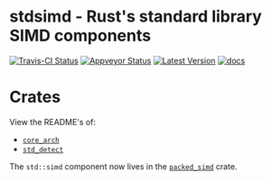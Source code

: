 stdsimd - Rust's standard library SIMD components
=======

[![Travis-CI Status]][travis] [![Appveyor Status]][appveyor] [![Latest Version]][crates.io] [![docs]][docs.rs]

# Crates

View the README's of:

* [`core_arch`](crates/core_arch/README.md)
* [`std_detect`](crates/std_detect/README.md)

The `std::simd` component now lives in the
[`packed_simd`](https://github.com/rust-lang-nursery/packed_simd) crate.

[travis]: https://travis-ci.org/rust-lang-nursery/stdsimd
[Travis-CI Status]: https://travis-ci.org/rust-lang-nursery/stdsimd.svg?branch=master
[appveyor]: https://ci.appveyor.com/project/rust-lang-libs/stdsimd/branch/master
[Appveyor Status]: https://ci.appveyor.com/api/projects/status/ix74qhmilpibn00x/branch/master?svg=true
[Latest Version]: https://img.shields.io/crates/v/stdsimd.svg
[crates.io]: https://crates.io/crates/stdsimd
[docs]: https://docs.rs/stdsimd/badge.svg
[docs.rs]: https://docs.rs/stdsimd/
